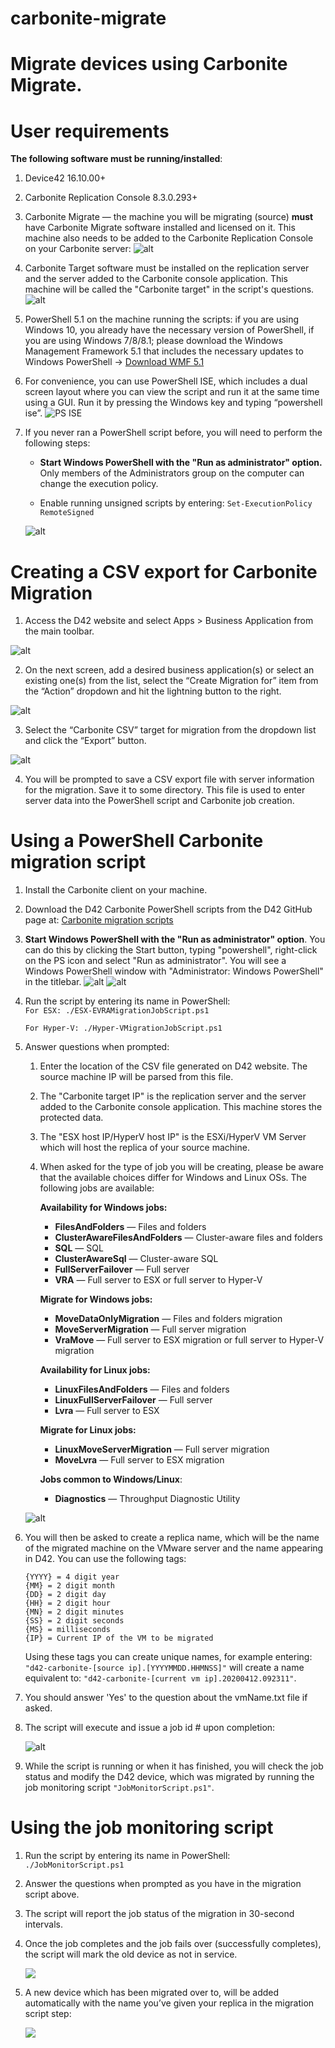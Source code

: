 carbonite-migrate
=================

# Migrate devices using Carbonite Migrate.
 
User requirements
=================

**The following software must be running/installed**:

1. Device42 16.10.00+

2. Carbonite Replication Console 8.3.0.293+

3. Carbonite Migrate — the machine you will be migrating (source) **must** have Carbonite Migrate software installed and licensed on it. This machine also needs to be added to the Carbonite Replication Console on your Carbonite server:
![alt](https://s3.amazonaws.com/device42/carbonite-migrate/mstsc_Fv0eg6nSnA.png)

4. Carbonite Target software must be installed on the replication server and the server added to the Carbonite console application. This machine will be called the "Carbonite target" in the script's questions.
![alt](https://s3.amazonaws.com/device42/carbonite-migrate/mstsc_eqCIP7SL5Z.png)

5. PowerShell 5.1 on the machine running the scripts: if you are using Windows 10, you already have the necessary
    version of PowerShell, if you are using Windows 7/8/8.1; please download the
    Windows Management Framework 5.1 that includes the necessary updates to
    Windows PowerShell -\> [Download WMF
    5.1](https://www.microsoft.com/en-us/download/details.aspx?id=54616)

6. For convenience, you can use PowerShell ISE, which includes a dual screen
    layout where you can view the script and run it at the same time using a
    GUI. Run it by pressing the Windows key and typing “powershell ise”.
    ![PS ISE](https://s3.amazonaws.com/device42/carbonite-migrate/uFcC013.png)

7.  If you never ran a PowerShell script before, you will need to perform the
    following steps:

    -   **Start Windows PowerShell with the "Run as administrator" option.** Only
        members of the Administrators group on the computer can change the
        execution policy.

    -   Enable running unsigned scripts by entering: `Set-ExecutionPolicy
        RemoteSigned`

    ![alt](https://s3.amazonaws.com/device42/carbonite-migrate/WqSTevh.png)

Creating a CSV export for Carbonite Migration
=============================================

1.  Access the D42 website and select Apps \> Business Application from the main
    toolbar.

![alt](https://s3.amazonaws.com/device42/carbonite-migrate/3lv9tKf.jpg)

2.  On the next screen, add a desired business application(s) or select an existing
    one(s) from the list, select the “Create Migration for” item from the “Action”
    dropdown and hit the lightning button to the right.

![alt](https://s3.amazonaws.com/device42/carbonite-migrate/Fr4uHmV.jpg)

3.  Select the “Carbonite CSV” target for migration from the dropdown list and
    click the “Export” button.

![alt](https://s3.amazonaws.com/device42/carbonite-migrate/mCa2TeG.jpg)

4.  You will be prompted to save a CSV export file with server information for
    the migration. Save it to some directory. This file is used to enter server
    data into the PowerShell script and Carbonite job creation. 

# Using a PowerShell Carbonite migration script

1.  Install the Carbonite client on your machine.

2.  Download the D42 Carbonite PowerShell scripts from the D42 GitHub page at:
    [Carbonite migration scripts](https://github.com/device42/carbonite-migrate)

3.  **Start Windows PowerShell with the "Run as administrator" option**. You can do this by clicking the Start button, typing "powershell", right-click on the PS icon and select "Run as administrator". You will see a Windows PowerShell window with "Administrator: Windows PowerShell" in the titlebar.
![alt](https://s3.amazonaws.com/device42/carbonite-migrate/Code_ODM7dyRKI1.png)
![alt](https://s3.amazonaws.com/device42/carbonite-migrate/powershell_25ClvB9tSu.png)

4.  Run the script by entering its name in PowerShell:    
    `For ESX: ./ESX-EVRAMigrationJobScript.ps1`

    `For Hyper-V: ./Hyper-VMigrationJobScript.ps1`

5.  Answer questions when prompted:
    1. Enter the location of the CSV file generated on D42 website. The source machine IP will be parsed from this file.
    2. The "Carbonite target IP" is the replication server and the server added to the Carbonite console application. This machine stores the protected data.
    3. The "ESX host IP/HyperV host IP" is the ESXi/HyperV VM Server which will host the replica of your source machine.
    4. When asked for the type of job you will be creating, please be aware that the available choices differ for Windows and Linux OSs. The following jobs are available: 

        **Availability for Windows jobs:**
        - **FilesAndFolders** — Files and folders
        - **ClusterAwareFilesAndFolders** — Cluster-aware files and folders
        - **SQL** — SQL
        - **ClusterAwareSql** — Cluster-aware SQL
        - **FullServerFailover** — Full server
        - **VRA** — Full server to ESX or full server to Hyper-V

        **Migrate for Windows jobs:**
        - **MoveDataOnlyMigration** — Files and folders migration
        - **MoveServerMigration** — Full server migration
        - **VraMove** — Full server to ESX migration or full server to Hyper-V migration

        **Availability for Linux jobs:**    
        - **LinuxFilesAndFolders** — Files and folders
        - **LinuxFullServerFailover** — Full server
        - **Lvra** — Full server to ESX

        **Migrate for Linux jobs:**
        - **LinuxMoveServerMigration** — Full server migration
        - **MoveLvra** — Full server to ESX migration

        **Jobs common to Windows/Linux**:
        - **Diagnostics** — Throughput Diagnostic Utility

    ![alt](https://s3.amazonaws.com/device42/carbonite-migrate/mstsc_fEiKKgtir1.png)

6.  You will then be asked to create a replica name, which will be the name of
    the migrated machine on the VMware server and the name appearing in D42. You
    can use the following tags:

    ~~~~~~~~~~~~~~~~~~~~~~~~~~~~~~~~~~~~~~~~~~~~~~~~~~~~~~~~~~~~~~~~~~~~~~~~~~~~
    {YYYY} = 4 digit year  
    {MM} = 2 digit month  
    {DD} = 2 digit day  
    {HH} = 2 digit hour
    {MN} = 2 digit minutes
    {SS} = 2 digit seconds
    {MS} = milliseconds
    {IP} = Current IP of the VM to be migrated
    ~~~~~~~~~~~~~~~~~~~~~~~~~~~~~~~~~~~~~~~~~~~~~~~~~~~~~~~~~~~~~~~~~~~~~~~~~~~~

    Using these tags you can create unique names, for example entering:
    `"d42-carbonite-[source ip].[YYYYMMDD.HHMNSS]"` will create a name
    equivalent to: `"d42-carbonite-[current vm ip].20200412.092311"`.

7.  You should answer 'Yes' to the question about the vmName.txt file if asked.

8.  The script will execute and issue a job id \# upon completion:

    ![alt](https://s3.amazonaws.com/device42/carbonite-migrate/5JVARpn.png)

9.  While the script is running or when it has finished, you will check the job
    status and modify the D42 device, which was migrated by running the job
    monitoring script `"JobMonitorScript.ps1"`.

Using the job monitoring script
===============================

1.  Run the script by entering its name in PowerShell:
    `./JobMonitorScript.ps1`

2.  Answer the questions when prompted as you have in the migration script above.

3.  The script will report the job status of the migration in 30-second intervals.

4.  Once the job completes and the job fails over (successfully completes), the
    script will mark the old device as not in service.

    ![](https://s3.amazonaws.com/device42/carbonite-migrate/4LLMFCE.png)

5.  A new device which has been migrated over to, will be added automatically 
    with the name you’ve given your replica in the migration script step:

    ![](https://s3.amazonaws.com/device42/carbonite-migrate/kzsKrDo.png)
